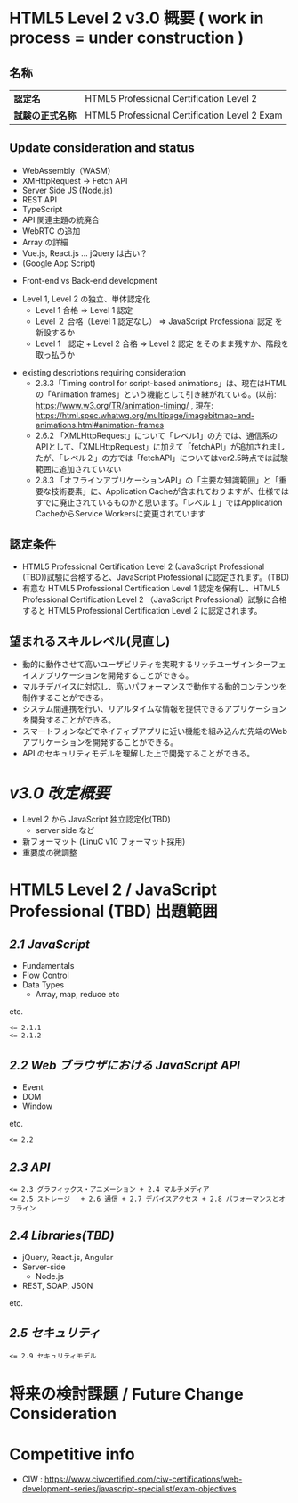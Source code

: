 # HTML5 Level 2 v3.0 概要 ( work in process = under construction ) 

## 名称

|                    |                                               |
|--------------------|-----------------------------------------------|
| **認定名**         | HTML5 Professional Certification Level 2      |
| **試験の正式名称** | HTML5 Professional Certification Level 2 Exam |

## Update consideration and status

- WebAssembly（WASM）
- XMHttpRequest -\> Fetch API
- Server Side JS (Node.js)
- REST API
- TypeScript
- API 関連主題の統廃合
- WebRTC の追加
- Array の詳細
- Vue.js, React.js ... jQuery は古い？
- (Google App Script)

<!-- -->

- Front-end vs Back-end development

<!-- -->

- Level 1, Level 2 の独立、単体認定化
  - Level 1 合格 =\> Level 1 認定
  - Level ２ 合格（Level 1 認定なし） =\> JavaScript Professional 認定 を新設するか
  - Level 1　認定 + Level 2 合格 =\> Level 2 認定 をそのまま残すか、階段を取っ払うか

<!-- -->

- existing descriptions requiring consideration
  - 2.3.3「Timing control for script-based animations」は、現在はHTMLの「Animation frames」という機能として引き継がれている。(以前: <https://www.w3.org/TR/animation-timing/> , 現在: <https://html.spec.whatwg.org/multipage/imagebitmap-and-animations.html#animation-frames>
  - 2.6.2 「XMLHttpRequest」について「レベル1」の方では、通信系のAPIとして、「XMLHttpRequest」に加えて「fetchAPI」が追加されましたが、「レベル２」の方では「fetchAPI」についてはver2.5時点では試験範囲に追加されていない
  - 2.8.3 「オフラインアプリケーションAPI」の「主要な知識範囲」と「重要な技術要素」に、Application Cacheが含まれておりますが、仕様ではすでに廃止されているものかと思います。「レベル１」ではApplication CacheからService Workersに変更されています

## 認定条件

- HTML5 Professional Certification Level 2 (JavaScript Professional (TBD))試験に合格すると、JavaScript Professional に認定されます。（TBD)
- 有意な HTML5 Professional Certification Level 1 認定を保有し、HTML5 Professional Certification Level 2 （JavaScript Professional）試験に合格すると HTML5 Professional Certification Level 2 に認定されます。

## 望まれるスキルレベル(見直し)

- 動的に動作させて高いユーザビリティを実現するリッチユーザインターフェイスアプリケーションを開発することができる。
- マルチデバイスに対応し、高いパフォーマンスで動作する動的コンテンツを制作することができる。
- システム間連携を行い、リアルタイムな情報を提供できるアプリケーションを開発することができる。
- スマートフォンなどでネイティブアプリに近い機能を組み込んだ先端のWebアプリケーションを開発することができる。
- API のセキュリティモデルを理解した上で開発することができる。

# *v3.0 改定概要*

- Level 2 から JavaScript 独立認定化(TBD)
  - server side など
- 新フォーマット (LinuC v10 フォーマット採用)
- 重要度の微調整

# HTML5 Level 2 / JavaScript Professional (TBD) 出題範囲

## *2.1 JavaScript*

- Fundamentals
- Flow Control
- Data Types
  - Array, map, reduce etc

etc.

`<= 2.1.1`  
`<= 2.1.2`

## *2.2 Web ブラウザにおける JavaScript API*

- Event
- DOM
- Window

etc.

`<= 2.2`

## *2.3 API*

`<= 2.3 グラフィックス・アニメーション + 2.4 マルチメディア`  
`<= 2.5 ストレージ　 + 2.6 通信 + 2.7 デバイスアクセス + 2.8 パフォーマンスとオフライン`

## *2.4 Libraries(TBD)*

- jQuery, React.js, Angular
- Server-side
  - Node.js
- REST, SOAP, JSON

etc.

## *2.5 セキュリティ*

`<= 2.9 セキュリティモデル`

# 将来の検討課題 / Future Change Consideration

# Competitive info

- CIW : <https://www.ciwcertified.com/ciw-certifications/web-development-series/javascript-specialist/exam-objectives>
